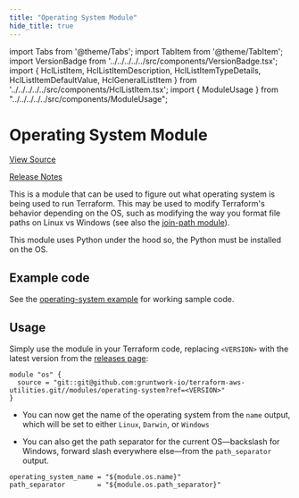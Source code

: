 ```yaml
---
title: "Operating System Module"
hide_title: true
---
```


import Tabs from '@theme/Tabs';
import TabItem from '@theme/TabItem';
import VersionBadge from '../../../../../src/components/VersionBadge.tsx';
import { HclListItem, HclListItemDescription, HclListItemTypeDetails, HclListItemDefaultValue, HclGeneralListItem } from '../../../../../src/components/HclListItem.tsx';
import { ModuleUsage } from "../../../../../src/components/ModuleUsage";

<VersionBadge repoTitle="Terraform Utility Modules" version="0.9.1" lastModifiedVersion="0.8.0"/>

# Operating System Module

<a href="https://github.com/gruntwork-io/terraform-aws-utilities/tree/v0.9.1/modules/operating-system" className="link-button" title="View the source code for this module in GitHub.">View Source</a>

<a href="https://github.com/gruntwork-io/terraform-aws-utilities/releases/tag/v0.8.0" className="link-button" title="Release notes for only versions which impacted this module.">Release Notes</a>

This is a module that can be used to figure out what operating system is being used to run Terraform. This may be used
to modify Terraform's behavior depending on the OS, such as modifying the way you format file paths on Linux vs
Windows (see also the [join-path module](https://github.com/gruntwork-io/terraform-aws-utilities/tree/v0.9.1/modules/join-path)).

This module uses Python under the hood so, the Python must be installed on the OS.

## Example code

See the [operating-system example](https://github.com/gruntwork-io/terraform-aws-utilities/tree/v0.9.1/examples/operating-system) for working sample code.

## Usage

Simply use the module in your Terraform code, replacing `<VERSION>` with the latest version from the [releases
page](https://github.com/gruntwork-io/terraform-aws-utilities/releases):

```hcl
module "os" {
  source = "git::git@github.com:gruntwork-io/terraform-aws-utilities.git//modules/operating-system?ref=<VERSION>"
}
```

*   You can now get the name of the operating system from the `name` output, which will be set to either `Linux`,
    `Darwin`, or `Windows`

*   You can also get the path separator for the current OS—backslash for Windows, forward slash everywhere else—from the
    `path_separator` output.

```hcl
operating_system_name = "${module.os.name}"
path_separator        = "${module.os.path_separator}"
```


<!-- ##DOCS-SOURCER-START
{
  "originalSources": [
    "https://github.com/gruntwork-io/terraform-aws-utilities/tree/v0.9.1/modules/operating-system/readme.md",
    "https://github.com/gruntwork-io/terraform-aws-utilities/tree/v0.9.1/modules/operating-system/variables.tf",
    "https://github.com/gruntwork-io/terraform-aws-utilities/tree/v0.9.1/modules/operating-system/outputs.tf"
  ],
  "sourcePlugin": "module-catalog-api",
  "hash": "20974b3df2df0de3966b9f2272bb7064"
}
##DOCS-SOURCER-END -->
